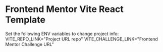 # Frontend Mentor Vite React Template

Set the following ENV variables to change project info:
VITE_REPO_LINK="Project URL repo"
VITE_CHALLENGE_LINK="Frontend Mentor Challenge URL"
